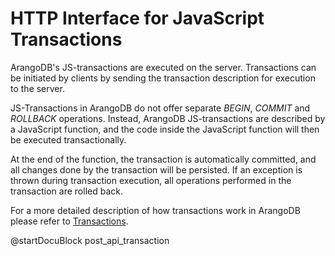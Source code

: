 HTTP Interface for JavaScript Transactions
==========================================

ArangoDB's JS-transactions are executed on the server. Transactions can be 
initiated by clients by sending the transaction description for execution to
the server.

JS-Transactions in ArangoDB do not offer separate *BEGIN*, *COMMIT* and *ROLLBACK*
operations. Instead, ArangoDB JS-transactions are described by a JavaScript function, 
and the code inside the JavaScript function will then be executed transactionally.

At the end of the function, the transaction is automatically committed, and all
changes done by the transaction will be persisted. If an exception is thrown
during transaction execution, all operations performed in the transaction are
rolled back.

For a more detailed description of how transactions work in ArangoDB please
refer to [Transactions](../../Manual/Transactions/index.html). 

<!-- RestTransactionHandler.cpp -->

@startDocuBlock post_api_transaction


